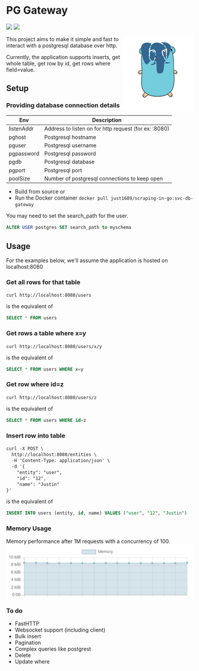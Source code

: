 # PG Gateway
<a href="https://github.com/just1689/pg-gateway/releases"><img src="https://img.shields.io/badge/version-1.0-blue" /></a>&nbsp;<a href="https://goreportcard.com/report/github.com/just1689/pg-gateway"><img src="https://goreportcard.com/badge/github.com/just1689/pg-gateway" /></a><br />

<img align="right" height="200" src="docs/pg2.png" />

This project aims to make it simple and fast to interact with a postgresql database over http.


Currently, the application supports inserts, get whole table, get row by id, get rows where field=value. 

## Setup

### Providing database connection details
| Env | Description |
|---|---|
| listenAddr | Address to listen on for http request (for ex: :8080) |
| pghost | Postgresql hostname |
| pguser | Postgresql username |
| pgpassword | Postgresql password |
| pgdb | Postgresql database |
| pgport | Postgresql port |
| poolSize | Number of postgresql connections to keep open |

- Build from source or
- Run the Docker container `docker pull just1689/scraping-in-go:svc-db-gateway`

You may need to set the search_path for the user.
```sql
ALTER USER postgres SET search_path to myschema
```

## Usage
For the examples below, we'll assume the application is hosted on localhost:8080

### Get all rows for that table
```shell script
curl http://localhost:8080/users
```
is the equivalent of  
```sql
SELECT * FROM users
```

### Get rows a table where x=y
```shell script
curl http://localhost:8080/users/x/y
```
is the equivalent of  
```sql
SELECT * FROM users WHERE x=y
```

### Get row where id=z
```shell script
curl http://localhost:8080/users/z
```
is the equivalent of  
```sql
SELECT * FROM users WHERE id=z
```

### Insert row into table
```shell script
curl -X POST \
  http://localhost:8080/entities \
  -H 'Content-Type: application/json' \
  -d '{
	"entity": "user",
	"id": "12",
	"name": "Justin"
}'
```
is the equivalent of  
```sql
INSERT INTO users (entity, id, name) VALUES ("user", "12", "Justin")
```


### Memory Usage
Memory performance after 1M requests with a concurrency of 100. 
<img src="docs/memory3.png" />

### To do
- FastHTTP
- Websocket support (including client)
- Bulk insert
- Pagination
- Complex queries like postgrest
- Delete
- Update where

